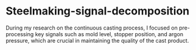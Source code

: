 # Steelmaking-signal-decomposition
During my research on the continuous casting process, I focused on pre-processing key signals such as mold level, stopper position, and argon pressure, which are crucial in maintaining the quality of the cast product.
